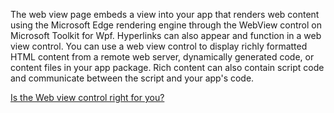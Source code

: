 ﻿The web view page embeds a view into your app that renders web content using the Microsoft Edge rendering engine through the WebView control on Microsoft Toolkit for Wpf. Hyperlinks can also appear and function in a web view control.  You can use a web view control to display richly formatted HTML content from a remote web server, dynamically generated code, or content files in your app package. Rich content can also contain script code and communicate between the script and your app's code.

[Is the Web view control right for you?](https://docs.microsoft.com/windows/communitytoolkit/controls/wpf-winforms/webview)
